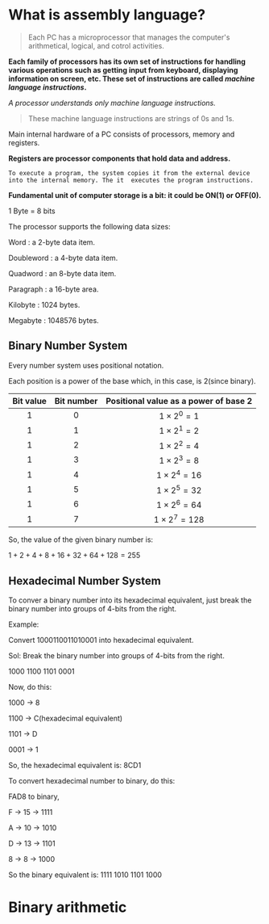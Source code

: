 # What is assembly language?

> Each PC has a microprocessor that manages the computer's arithmetical, logical, and cotrol activities.

**Each family of processors has its own set of instructions for handling various operations such as getting input from keyboard, displaying information on screen, etc. These set of instructions are called _machine language instructions_.**

_A processor understands only machine language instructions._

> These machine language instructions are strings of 0s and 1s.

Main internal hardware of a PC consists of processors, memory and registers.


**Registers are processor components that hold data and address.**


`To execute a program, the system copies it from the external device into the internal memory. The it  executes the program instructions.`

**Fundamental unit of computer storage is a bit: it could be ON(1) or OFF(0).**


1 Byte = 8 bits

The processor supports the following data sizes:

Word : a 2-byte data item.

Doubleword : a 4-byte data item.

Quadword : an 8-byte data item.

Paragraph : a 16-byte area.

Kilobyte : 1024 bytes.

Megabyte : 1048576 bytes.


## Binary Number System

Every number system uses positional notation.

Each position is a power of the base which, in this case, is 2(since binary).

|Bit value|Bit number|Positional value as a power of base 2|
|:-------:|:--------:|:-----------------------------------:|
|1|0|$1\times 2^0=1$|
|1|1|$1\times 2^1=2$|
|1|2|$1\times 2^2=4$|
|1|3|$1\times 2^3=8$|
|1|4|$1\times 2^4=16$|
|1|5|$1\times 2^5=32$|
|1|6|$1\times 2^6=64$|
|1|7|$1\times 2^7=128$|

So, the value of the given binary number is:

$1+2+4+8+16+32+64+128=255$

## Hexadecimal Number System

To conver a binary number into its hexadecimal equivalent, just break the binary number into groups of 4-bits from the right.

Example:

Convert 1000110011010001 into hexadecimal equivalent.

Sol:
Break the binary number into groups of 4-bits from the right.

1000 1100 1101 0001

Now, do this:

1000 -> 8

1100 -> C(hexadecimal equivalent)

1101 -> D

0001 -> 1

So, the hexadecimal equivalent is:  8CD1

To convert hexadecimal number to binary, do this:

FAD8 to binary,


F -> 15 -> 1111

A -> 10 -> 1010

D -> 13 -> 1101

8 -> 8 -> 1000

So the binary equivalent is:  1111 1010 1101 1000


# Binary arithmetic
